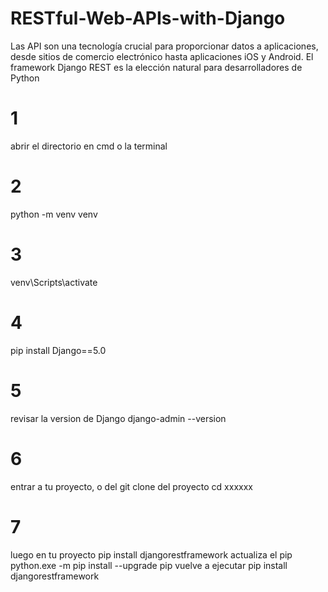 # RESTful-Web-APIs-with-Django
  Las API son una tecnología crucial para proporcionar datos a aplicaciones, desde sitios de comercio electrónico hasta aplicaciones iOS y Android. El framework Django REST es la elección natural para desarrolladores de Python

  # 1
abrir el directorio en cmd o la terminal

# 2
python -m venv venv

# 3
venv\Scripts\activate

# 4
pip install Django==5.0

# 5
revisar la version de Django
django-admin --version

# 6
entrar a tu proyecto, o del git clone del proyecto
cd xxxxxx

# 7
luego en tu proyecto 
pip install djangorestframework
actualiza el pip
python.exe -m pip install --upgrade pip
vuelve a ejecutar
pip install djangorestframework

